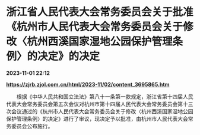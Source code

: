 # 浙江省人民代表大会常务委员会关于批准《杭州市人民代表大会常务委员会关于修改〈杭州西溪国家湿地公园保护管理条例〉的决定》的决定

**2023-11-01 22:12**

**https://zjrb.zjol.com.cn/html/2023-11/02/content_3695865.htm**

　　根据《中华人民共和国立法法》第八十一条第一款规定，浙江省第十四届人民代表大会常务委员会第五次会议对杭州市第十四届人民代表大会常务委员会第十三次会议通过的《杭州市人民代表大会常务委员会关于修改〈杭州西溪国家湿地公园保护管理条例〉的决定》进行了审议，现决定予以批准，由杭州市人民代表大会常务委员会公布施行。